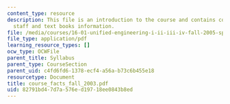```yaml
---
content_type: resource
description: This file is an introduction to the course and contains course objective,
  staff and text books information.
file: /media/courses/16-01-unified-engineering-i-ii-iii-iv-fall-2005-spring-2006/82791bd47d7a576ed19718ee0843b8ed_course_facts_fall_2003.pdf
file_type: application/pdf
learning_resource_types: []
ocw_type: OCWFile
parent_title: Syllabus
parent_type: CourseSection
parent_uid: c4fd6fd6-1378-ecf4-a56a-b73c6b455e18
resourcetype: Document
title: course_facts_fall_2003.pdf
uid: 82791bd4-7d7a-576e-d197-18ee0843b8ed
---
```

